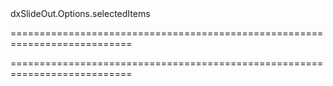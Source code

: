 <!--id-->dxSlideOut.Options.selectedItems<!--/id-->
===========================================================================
<!--hidden--><!--/hidden-->
===========================================================================

